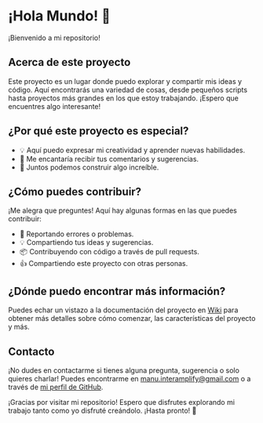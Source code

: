 # ¡Hola Mundo! 👋

¡Bienvenido a mi repositorio!

## Acerca de este proyecto

Este proyecto es un lugar donde puedo explorar y compartir mis ideas y código. Aquí encontrarás una variedad de cosas, desde pequeños scripts hasta proyectos más grandes en los que estoy trabajando. ¡Espero que encuentres algo interesante!

## ¿Por qué este proyecto es especial?

- 💡 Aquí puedo expresar mi creatividad y aprender nuevas habilidades.
- 🤝 Me encantaría recibir tus comentarios y sugerencias.
- 🚀 Juntos podemos construir algo increíble.

## ¿Cómo puedes contribuir?

¡Me alegra que preguntes! Aquí hay algunas formas en las que puedes contribuir:

- 🐛 Reportando errores o problemas.
- 💡 Compartiendo tus ideas y sugerencias.
- 📦 Contribuyendo con código a través de pull requests.
- 👍 Compartiendo este proyecto con otras personas.

## ¿Dónde puedo encontrar más información?

Puedes echar un vistazo a la documentación del proyecto en [Wiki](wiki) para obtener más detalles sobre cómo comenzar, las características del proyecto y más.

## Contacto

¡No dudes en contactarme si tienes alguna pregunta, sugerencia o solo quieres charlar! Puedes encontrarme en [manu.interamplify@gmail.com](mailto:manu.interamplify@gmail.com) o a través de [mi perfil de GitHub](https://github.com/manuoterok).

¡Gracias por visitar mi repositorio! Espero que disfrutes explorando mi trabajo tanto como yo disfruté creándolo. ¡Hasta pronto! 👋
